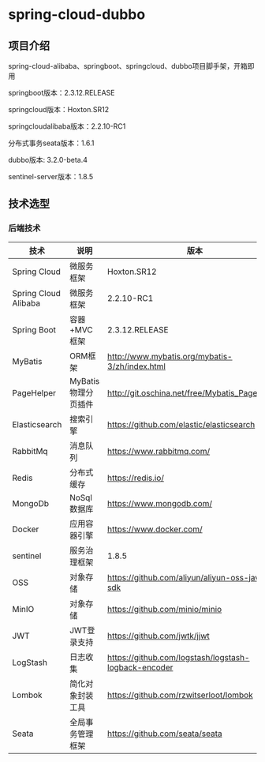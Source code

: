 # spring-cloud-dubbo
## 项目介绍
spring-cloud-alibaba、springboot、springcloud、dubbo项目脚手架，开箱即用

springboot版本：2.3.12.RELEASE

springcloud版本：Hoxton.SR12

springcloudalibaba版本：2.2.10-RC1

分布式事务seata版本：1.6.1

dubbo版本: 3.2.0-beta.4

sentinel-server版本：1.8.5
## 技术选型

### 后端技术

| 技术                   | 说明                 | 版本                                                 |
| ---------------------- | -------------------- | ---------------------------------------------------- |
| Spring Cloud           | 微服务框架           | Hoxton.SR12            |
| Spring Cloud Alibaba   | 微服务框架           | 2.2.10-RC1     |
| Spring Boot            | 容器+MVC框架         | 2.3.12.RELEASE               |
| MyBatis                | ORM框架              | http://www.mybatis.org/mybatis-3/zh/index.html       |
| PageHelper             | MyBatis物理分页插件  | http://git.oschina.net/free/Mybatis_PageHelper       |
| Elasticsearch          | 搜索引擎             | https://github.com/elastic/elasticsearch             |
| RabbitMq               | 消息队列             | https://www.rabbitmq.com/                            |
| Redis                  | 分布式缓存           | https://redis.io/                                    |
| MongoDb                | NoSql数据库          | https://www.mongodb.com/                             |
| Docker                 | 应用容器引擎         | https://www.docker.com/                              |
| sentinel               | 服务治理框架         | 1.8.5                     |
| OSS                    | 对象存储             | https://github.com/aliyun/aliyun-oss-java-sdk        |
| MinIO                  | 对象存储             | https://github.com/minio/minio                       |
| JWT                    | JWT登录支持          | https://github.com/jwtk/jjwt                         |
| LogStash               | 日志收集             | https://github.com/logstash/logstash-logback-encoder |
| Lombok                 | 简化对象封装工具     | https://github.com/rzwitserloot/lombok               |
| Seata                  | 全局事务管理框架     | https://github.com/seata/seata                       |
